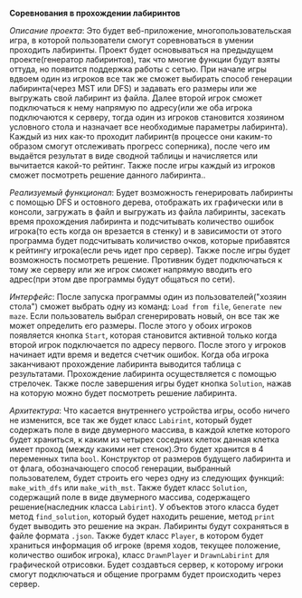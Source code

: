 **Соревнования в прохождении лабиринтов**

*Описание проекта*:
Это будет веб-приложение, многопользовательская игра, в которой пользователи смогут соревноваться в умении проходить лабиринты. Проект будет основываться на предыдущем проекте(генератор лабиринтов), так что 
многие функции будут взяты оттуда, но появится поддержка работы с сетью. При начале игры вдвоем один из игроков все так же сможет выбирать способ генерации лабиринта(через MST или DFS) и задавать его размеры
или же выгружать свой лабиринт из файла. Далее второй игрок сможет подключаться к нему напрямую по адресу(или же оба игрока подключаются к серверу, тогда один из игроков становится хозяином условного стола
и назначает все необходимые параметры лабиринта). Каждый из них как-то проходит лабиринт(в процессе они каким-то образом смогут отслеживать прогресс соперника), после чего им выдаётся результат в виде сводной
таблицы и начисляется или вычитается какой-то рейтинг. Также после игры каждый из игроков сможет посмотреть решение данного лабиринта..

*Реализуемый функционал*:
Будет возможность генерировать лабиринты с помощью DFS и остовного дерева, отображать их графически или в консоли, загружать в файл и выгружать из файла лабиринты, засекать время прохождения лабиринта и
подсчитывать количество ошибок игрока(то есть когда он врезается в стенку) и в зависимости от этого программа будет подсчитывать количиство очков, которые прибавятся к рейтингу игрока(если речь идет про сервер).
Также после игры будет возможность посмотреть решение. Противник будет подключаться к тому же серверу или же игрок сможет напрямую вводить его адрес(при этом две программы будут общаться по сети). 

*Интерфейс*:
После запуска программы один из пользователей("хозяин стола") сможет выбрать одну из команд: `Load from file`, `Generate new maze`. Если пользователь выбрал сгенерировать новый, он все так же может определить
его размеры. После этого у обоих игроков появляется кнопка `Start`, которая становится активной только когда второй игрок подключается по адресу первого. После этого у игроков начинает идти время и ведется 
счетчик ошибок. Когда оба игрока заканчивают прохождение лабиринта выводится таблица с результатами. Прохождение лабиринта осуществляется с помощью стрелочек. Также после завершения игры будет кнопка 
`Solution`, нажав на которую можно будет посмотреть решение лабиринта. 

*Архитектура*:
Что касается внутреннего устройства игры, особо ничего не изменится, все так же будет класс `Labirint`, который будет содержать поле в виде двумерного массива, в каждой клетке которого будет храниться, к каким
из четырех соседних клеток данная клетка имеет проход (между какими нет стенок).Это будет хранится в 4 переменных типа `bool`. Конструктор от размеров будущего лабиринта и от флага, обозначающего способ
генерации, выбранный пользователем, будет строить его через одну из следующих функций: `make_with_dfs` или `make_with_mst`. Также будет класс `Solution`, содержащий поле в виде двумерного массива, содержащего
решение(наследник класса `Labirint`). У объектов этого класса будет метод `find_solution`, который будет находить решение, метод `print` будет выводить это решение на экран. Лабиринты будут сохраняться в файле
формата `.json`. Также будет класс `Player`, в котором будет храниться информация об игроке (время ходов, текущее положение, количество ошибок игрока), класс `DrawnPlayer` и `DrawnLabirint` для графической 
отрисовки. Будет создавться сервер, к которому игроки смогут подключаться и общение программ будет происходить через сервер.
